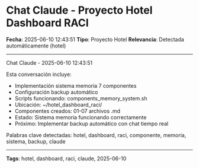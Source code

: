 # Chat Claude - Proyecto Hotel Dashboard RACI
**Fecha**: 2025-06-10 12:43:51
**Tipo**: Proyecto Hotel
**Relevancia**: Detectada automáticamente (hotel)

---

Chat Claude - 2025-06-10 12:43:51

Esta conversación incluye:
- Implementación sistema memoria 7 componentes
- Configuración backup automático
- Scripts funcionando: components_memory_system.sh
- Ubicación: ~/hotel_dashboard_raci/
- Componentes creados: 01-07 archivos .md
- Estado: Sistema memoria funcionando correctamente
- Próximo: Implementar backup automático con chat tiempo real

Palabras clave detectadas: hotel, dashboard, raci, componente, memoria, sistema, backup, claude

---

**Tags**: hotel, dashboard, raci, claude, 2025-06-10
